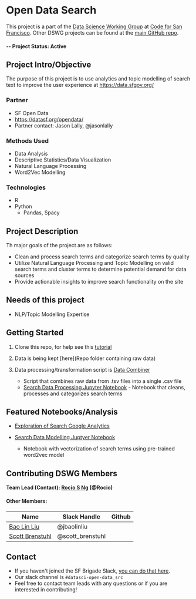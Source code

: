 # Open Data Search
This project is a part of the [Data Science Working Group](http://datascience.codeforsanfrancisco.org) at [Code for San Francisco](http://www.codeforsanfrancisco.org).  Other DSWG projects can be found at the [main GitHub repo](https://github.com/sfbrigade/data-science-wg).

#### -- Project Status: Active

## Project Intro/Objective
The purpose of this project is to use analytics and topic modelling of search text to improve the user experience at https://data.sfgov.org/

### Partner
* SF Open Data
* https://datasf.org/opendata/
* Partner contact: Jason Lally, @jasonlally


### Methods Used
* Data Analysis
* Descriptive Statistics/Data Visualization
* Natural Language Processing
* Word2Vec Modelling

### Technologies
* R
* Python
  - Pandas, Spacy

## Project Description

Th major goals of the project are as follows:
* Clean and process search terms and categorize search terms by quality
* Utilize Natural Language Processing and Topic Modelling on valid search terms and cluster terms to determine potential demand for data sources
* Provide actionable insights to improve search functionality on the site


## Needs of this project

- NLP/Topic Modelling Expertise

## Getting Started

1. Clone this repo, for help see this [tutorial](https://help.github.com/articles/cloning-a-repository/)
2. Data is being kept [here](Repo folder containing raw data)   
   
3. Data processing/transformation script is [Data Combiner](https://github.com/sfbrigade/open-data-search/blob/master/data_combiner.R) 
    - Script that combines raw data from .tsv files into a single .csv file
    * [Search Data Processing Jupyter Notebook](https://github.com/sfbrigade/open-data-search/blob/master/search_data_processing.ipynb) - Notebook that cleans, processes and categorizes search terms

## Featured Notebooks/Analysis
* [Exploration of Search Google Analytics](https://github.com/sfbrigade/open-data-search/blob/master/open_search_exploration.md)

* [Search Data Modelling Juptyer Notebook](https://github.com/sfbrigade/open-data-search/blob/master/word2vec_modelling.ipynb) 
    - Notebook with vectorization of search terms using pre-trained word2vec model
   

## Contributing DSWG Members

**Team Lead (Contact): [Rocio S Ng](https://github.com/RocioSNg) (@Rocio)**

#### Other Members:


|Name     |  Slack Handle   | Github     |
|---------|-----------------|------------|
|[Bao Lin Liu](https://github.com/baolinliu) | @jbaolinliu      |
|[Scott Brenstuhl](https://github.com/808sAndBR)|     @scott_brenstuhl  |



## Contact
* If you haven't joined the SF Brigade Slack, [you can do that here](http://c4sf.me/slack).  
* Our slack channel is `#datasci-open-data_src`
* Feel free to contact team leads with any questions or if you are interested in contributing!
